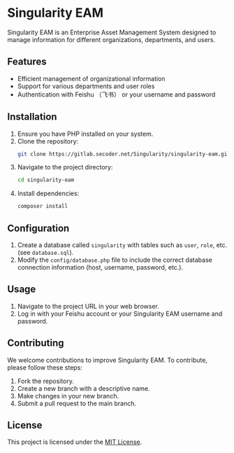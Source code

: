 # Singularity EAM

Singularity EAM is an Enterprise Asset Management System designed to manage information for different organizations, departments, and users.

## Features

- Efficient management of organizational information
- Support for various departments and user roles
- Authentication with Feishu （飞书） or your username and password

## Installation

1. Ensure you have PHP installed on your system.
2. Clone the repository:
    ```bash
    git clone https://gitlab.secoder.net/Singularity/singularity-eam.git
    ```
3. Navigate to the project directory:
    ```bash
    cd singularity-eam
    ```
4. Install dependencies:
    ```bash
    composer install
    ```


## Configuration

1. Create a database called `singularity` with tables such as `user`, `role`, etc. (see `database.sql`).
2. Modify the `config/database.php` file to include the correct database connection information (host, username, password, etc.).

## Usage

1. Navigate to the project URL in your web browser.
2. Log in with your Feishu account or your Singularity EAM username and password.

## Contributing
We welcome contributions to improve Singularity EAM. To contribute, please follow these steps:

1. Fork the repository.
2. Create a new branch with a descriptive name.
3. Make changes in your new branch.
4. Submit a pull request to the main branch.

## License

This project is licensed under the [MIT License](https://opensource.org/licenses/MIT).
